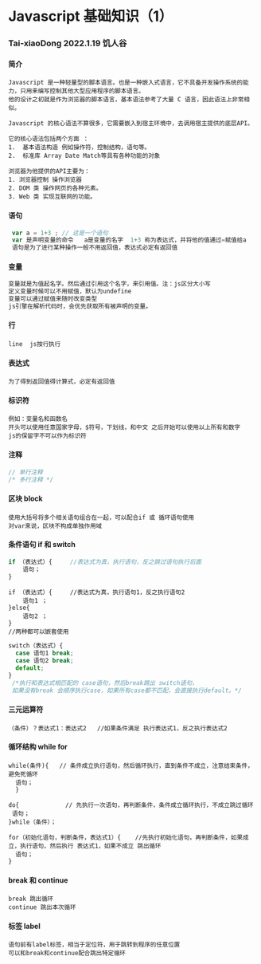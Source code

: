 # Javascript 基础知识（1）

### Tai-xiaoDong 2022.1.19 饥人谷

#### 简介
~~~
Javascript 是一种轻量型的脚本语言。也是一种嵌入式语言，它不具备开发操作系统的能力，只用来编写控制其他大型应用程序的脚本语言。
他的设计之初就是作为浏览器的脚本语言，基本语法参考了大量 C 语言，因此语法上非常相似。
~~~
~~~
Javascript 的核心语法不算很多，它需要嵌入到宿主环境中，去调用宿主提供的底层API。

它的核心语法包括两个方面 ：
1.  基本语法构造 例如操作符，控制结构，语句等。
2.  标准库 Array Date Match等具有各种功能的对象

浏览器为他提供的API主要为：
1. 浏览器控制 操作浏览器 
2. DOM 类 操作网页的各种元素。
3. Web 类 实现互联网的功能。
~~~
#### 语句
~~~js
 var a = 1+3 ; // 这是一个语句
 var 是声明变量的命令   a是变量的名字  1+3 称为表达式，并将他的值通过=赋值给a
 语句是为了进行某种操作一般不用返回值，表达式必定有返回值
~~~

#### 变量
~~~js
变量就是为值起名字。然后通过引用这个名字，来引用值。注：js区分大小写
定义变量时候可以不用赋值，默认为undefine
变量可以通过赋值来随时改变类型
js引擎在解析代码时，会优先获取所有被声明的变量。
~~~
#### 行
~~~
line  js按行执行
~~~
#### 表达式
~~~
为了得到返回值得计算式，必定有返回值
~~~
#### 标识符
~~~
例如：变量名和函数名
开头可以使用任意国家字母，$符号，下划线，和中文 之后开始可以使用以上所有和数字
js的保留字不可以作为标识符
~~~
#### 注释
~~~js
// 单行注释
/* 多行注释 */
~~~
#### 区块 block
~~~
使用大括号将多个相关语句组合在一起，可以配合if 或 循环语句使用
对var来说，区块不构成单独作用域
~~~
#### 条件语句 if 和 switch
~~~ js
if （表达式）{     //表达式为真，执行语句，反之跳过语句执行后面
    语句；
}
~~~
~~~
if （表达式）{     //表达式为真，执行语句1，反之执行语句2
    语句1 ；
}else{
    语句2 ；
} 
//两种都可以嵌套使用
~~~
~~~js
switch（表达式）{
  case 语句1 break;  
  case 语句2 break;
  default;
}
 /*执行和表达式相匹配的 case语句，然后break跳出 switch语句，
 如果没有break 会顺序执行case，如果所有case都不匹配，会直接执行default。*/
~~~
#### 三元运算符 
~~~
（条件）？表达式1：表达式2   //如果条件满足 执行表达式1，反之执行表达式2
~~~
####  循环结构 while  for
~~~
while(条件){   // 条件成立执行语句，然后循环执行，直到条件不成立，注意结束条件，避免死循环
  语句；
  }
~~~
~~~
do{             // 先执行一次语句，再判断条件，条件成立循环执行，不成立跳过循环
 语句；
}while（条件）；
~~~
~~~
for（初始化语句，判断条件，表达式1）{    //先执行初始化语句，再判断条件，如果成立，执行语句，然后执行 表达式1，如果不成立 跳出循环
  语句；
}
~~~
####  break 和 continue
~~~
break 跳出循环
continue 跳出本次循环
~~~
#### 标签 label
~~~
语句前有label标签，相当于定位符，用于跳转到程序的任意位置
可以和break和continue配合跳出特定循环
~~~

